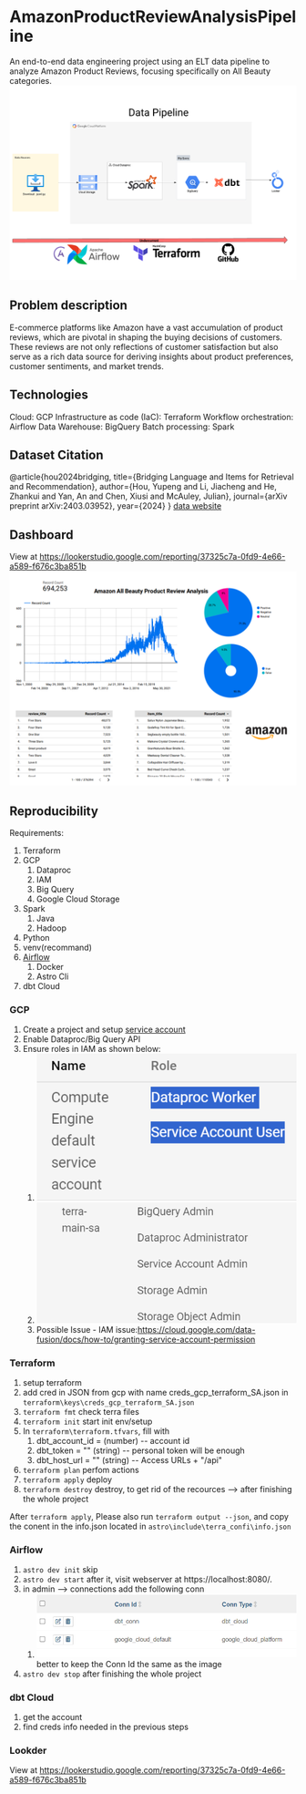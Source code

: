 # AmazonProductReviewAnalysisPipeline
An end-to-end data engineering project using an ELT data pipeline to analyze Amazon Product Reviews, focusing specifically on All Beauty categories.
![Data Pipeline](<Data Pipeline.png>)

## Problem description
E-commerce platforms like Amazon have a vast accumulation of product reviews, which are pivotal in shaping the buying decisions of customers. These reviews are not only reflections of customer satisfaction but also serve as a rich data source for deriving insights about product preferences, customer sentiments, and market trends.


## Technologies
Cloud: GCP
Infrastructure as code (IaC): Terraform
Workflow orchestration: Airflow
Data Warehouse: BigQuery
Batch processing: Spark

## Dataset Citation  

@article{hou2024bridging,
  title={Bridging Language and Items for Retrieval and Recommendation},
  author={Hou, Yupeng and Li, Jiacheng and He, Zhankui and Yan, An and Chen, Xiusi and McAuley, Julian},
  journal={arXiv preprint arXiv:2403.03952},
  year={2024}
}
[data website](https://amazon-reviews-2023.github.io/)

## Dashboard

View at  https://lookerstudio.google.com/reporting/37325c7a-0fd9-4e66-a589-f676c3ba851b
![Dashboard](image-5.png)


## Reproducibility

Requirements:
1. Terraform 
2. GCP 
   1. Dataproc 
   2. IAM
   3. Big Query 
   4. Google Cloud Storage
3. Spark  
   1. Java 
   2. Hadoop 
4. Python 
5. venv(recommand)
6. [Airflow](https://docs.astronomer.io/astro/cli/get-started-cli)
   1. Docker
   2. Astro Cli
7. dbt Cloud 
   
  
### GCP 
1. Create a project and setup [service account](image.png)
2. Enable Dataproc/Big Query API
3. Ensure roles in IAM as shown below: 
   1. ![alt text](image-1.png)
   2. ![alt text](image-2.png)
   3. Possible Issue - IAM issue:https://cloud.google.com/data-fusion/docs/how-to/granting-service-account-permission

### Terraform 
   
1.  setup terraform 
   1. add cred in JSON from gcp with name creds_gcp_terraform_SA.json in `terraform\keys\creds_gcp_terraform_SA.json`
2.  `terraform fmt` check terra files 
3.  `terraform init` start init env/setup 
4.  In `terraform\terraform.tfvars`, fill with 
    1.  dbt_account_id =      (number)  -- account id 
    2.  dbt_token      = ""   (string)  -- personal token will be enough
    3.  dbt_host_url   = ""   (string)  -- Access URLs + "/api"
5.  `terraform plan` perfom actions 
6.  `terraform apply` deploy
7.  `terraform destroy` destroy, to get rid of the recources --> after finishing the whole project 

After `terraform apply`, Please also run `terraform output --json`, and copy the conent in the info.json located in `astro\include\terra_confi\info.json`


### Airflow
1. `astro dev init` skip 
1. `astro dev start` after it, visit webserver at https://localhost:8080/.
2. in admin --> connections add the following conn
   1. ![connection info](image-4.png) better to keep the Conn Id the same as the image
3. `astro dev stop` after finishing the whole project 

### dbt Cloud 
1. get the account
2. find creds info needed in the previous steps 
   
### Lookder
View at  https://lookerstudio.google.com/reporting/37325c7a-0fd9-4e66-a589-f676c3ba851b
